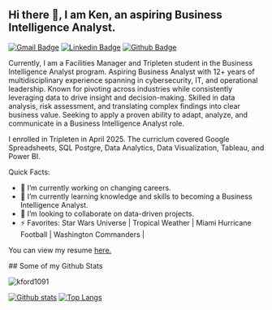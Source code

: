 ## Hi there 👋, I am Ken, an aspiring Business Intelligence Analyst.
[![Gmail Badge](https://img.shields.io/badge/-kford1091@gmail.com-c14438?style=flat&logo=Gmail&logoColor=white&link=mailto:kford1091@gmail.com)](mailto:kford1091@gmail.com) 
[![Linkedin Badge](https://img.shields.io/badge/-kford1091@gmail.com-0072b1?style=flat&logo=Linkedin&logoColor=white&link=https://www.linkedin.com/in/kford1091@gmail.com/)](https://www.linkedin.com/in/kford1091@gmail.com/) [![Github Badge](https://img.shields.io/badge/-kford1091-grey?style=flat&logo=github&logoColor=white&link=https://github.com/kford1091/)](https://www.github.com/kford1091/) <p align='left'>Currently, I am a Facilities Manager and Tripleten student in the Business Intelligence Analyst program.  Aspiring Business Analyst with 12+ years of multidisciplinary experience spanning in cybersecurity, IT, and operational leadership. Known for pivoting across industries while consistently leveraging data to drive insight and decision-making. Skilled in data analysis, risk assessment, and translating complex findings into clear business value. Seeking to apply a proven ability to adapt, analyze, and communicate in a Business Intelligence Analyst role.</p>

I enrolled in Tripleten in April 2025.  The curriclum covered Google Spreadsheets, SQL Postgre, Data Analytics, Data Visualization, Tableau, and Power BI.

Quick Facts:

- 🔭 I’m currently working on changing careers.
- 🌱 I’m currently learning knowledge and skills to becoming a Business Intelligence Analyst.
- 👯 I’m looking to collaborate on data-driven projects.     
- ⚡ Favorites: Star Wars Universe | Tropical Weather | Miami Hurricane Football | Washington Commanders | 



<p align='left'> You can view my resume <a href='https://docs.google.com/document/d/1nuPD04_06NKkdDGSmYPhAZnsTbeFx_1OPL8Yv8D9mOI/edit?usp=sharing ' target=_blank><u>here</u>.</a></p>
## Some of my Github Stats
<p align=left> <img src=https://komarev.com/ghpvc/?username=kford1091 alt=kford1091 /> </p>

[![Github stats](https://github-readme-stats.vercel.app/api?username=kford1091&show_icons=true&include_all_commits=true)](https://github.com/kford1091/github-readme-stats)
[![Top Langs](https://github-readme-stats.vercel.app/api/top-langs/?username=kford1091&layout=compact)](https://github.com/kford1091/github-readme-stats)


<!--
**kford1091/kford1091** is a ✨ _special_ ✨ repository because its `README.md` (this file) appears on your GitHub profile.




-->

